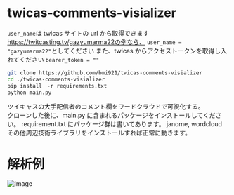 # twicas-comments-visializer

`user_name`は
twicas サイトの url から取得できます
https://twitcasting.tv/gazyumarma22の例なら、
`user_name = "gazyumarma22"`としてください
また、twicas からアクセストークンを取得し入れてください
`bearer_token = ""`

```bash
git clone https://github.com/bmi921/twicas-comments-visializer
cd ./twicas-comments-visializer
pip install　-r requirements.txt
python main.py
```

ツイキャスの大手配信者のコメント欄をワードクラウドで可視化する。  
クローンした後に、main.py に含まれるパッケージをインストールしてください。
requirement.txt にパッケージ群は書いてあります。
janome, wordcloud その他周辺技術ライブラリをインストールすれば正常に動きます。

# 解析例
![Image](https://github.com/user-attachments/assets/b1d51429-5f1d-447a-8092-c3d2012629b3)
